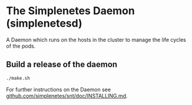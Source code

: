 # The Simplenetes Daemon (simplenetesd)
A Daemon which runs on the hosts in the cluster to manage the life cycles of the pods.

## Build a release of the daemon
```sh
./make.sh
```

For further instructions on the Daemon see [github.com/simplenetes/snt/doc/INSTALLING.md]().
